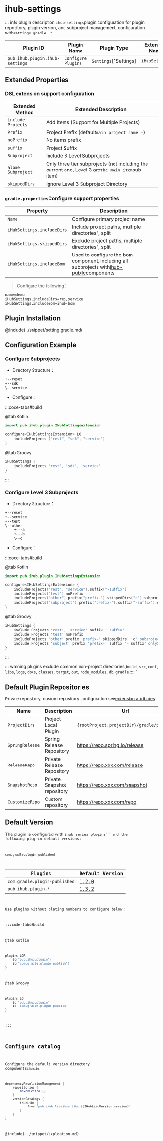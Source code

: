 # ihub-settings

::: info plugin description
`ihub-settings`plugin configuration for plugin repository, plugin version, and subproject management, configuration with`settings.gradle`.
:::

| Plugin ID                       | Plugin Name         | Plugin Type           | Extension Name |
| ------------------------------- | ------------------- | --------------------- | -------------- |
| `pub.ihub.plugin.ihub-settings` | `Configure Plugins` | `Settings`[^Settings] | `iHubSettings` |

## Extended Properties

### DSL extension support configuration

| Extended Method    | Extended Description                                                                            |
| ------------------ | ----------------------------------------------------------------------------------------------- |
| `include Projects` | Add Items (Support for Multiple Projects)                                                       |
| `Prefix`           | Project Prefix (default`main project name -`)                                                   |
| `noPrefix`         | No items prefix                                                                                 |
| `suffix`           | Project Suffix                                                                                  |
| `Subproject`       | Include 3 Level Subprojects                                                                     |
| `alone Subproject` | Only three tier subprojects (not including the current one, Level 3 are`the main item`sub-item) |
| `skippedDirs`      | Ignore Level 3 Subproject Directory                                                             |

### `gradle.properties`Configure support properties

| Property                   | Description                                                                                             |
| -------------------------- | ------------------------------------------------------------------------------------------------------- |
| `Name`                     | Configure primary project name                                                                          |
| `iHubSettings.includeDirs` | Include project paths, multiple directories", split                                                     |
| `iHubSettings.skippedDirs` | Exclude project paths, multiple directories", split                                                     |
| `iHubSettings.includeBom`  | Used to configure the bom component, including all subprojects with[ihub-public](iHubPublish)components |

> Configure the following：

```properties
name=demo
iHubSettings.includeDirs=res,service
iHubSettings.includeBom=ihub-bom
```

## Plugin Installation

@include(../snippet/setting.gradle.md)

## Configuration Example

### Configure Subprojects

- Directory Structure：

```
+--reset
+--sdk
\--service
```

- Configure：

:::code-tabs#build

@tab Kotlin

```kotlin
import pub.ihub.plugin.IHubSettingsextension

configure<IHubSettingsExtension> LO
    includeProjects ("rest", "sdk", "service")
}
```

@tab Groovy

```groovy
iHubSettings {
    includeProjects 'rest', 'sdk', 'service'
}
```

:::

### Configure Level 3 Subprojects

- Directory Structure：

```
+--reset
+--service
+--test
\--other
    +---a
    +---b
    \--c
```

- Configure：

:::code-tabs#build

@tab Kotlin

```kotlin
import pub.ihub.plugin.IHubSettingsExtension

configure<IHubSettingsExtension> {
    includeProjects("rest", "service").suffix("-suffix")
    includeProjects("test").noPrefix
    includeProjects("other").prefix("prefix-").skippedDirs("c").subproject
    includeProjects("subproject").prefix("prefix-").suffix("-suffix").onlySubproject
}
```

@tab Groovy

```groovy
iHubSettings {
    include Projects 'rest', 'service' suffix '-suffix'
    include Projects 'test' noPrefix
    includeProjects 'other' prefix 'prefix-' skippedDirs' 'c' subproject
    include Projects 'subject' prefix 'prefix-' suffix '-'suffix' onlySubproject
}
```

:::

::: warning
plugins exclude common non-project directories,`build`, `src`, `conf`, `libs`, `logs`, `docs`, `classes`, `target`, `out`, `node_modules`, `db`, `gradle` :::: `

## Default Plugin Repositories

Private repository, custom repository configuration see[extension attributes](iHub#扩展属性)

| Name            | Description                 | Url                                       |
| --------------- | --------------------------- | ----------------------------------------- |
| `ProjectDirs`   | Project Local Plugin        | `{rootProject.projectDir}/gradle/plugins` |
| `SpringRelease` | Spring Release Repository   | https://repo.spring.io/release            |
| `ReleaseRepo`   | Private Release Repository  | https://repo.xxx.com/release              |
| `SnapshotRepo`  | Private Snapshot repository | https://repo.xxx.com/snapshot             |
| `CustomizeRepo` | Custom repository           | https://repo.xxx.com/repo                 |

## Default Version

The plugin is configured with <code>ihub series plugins`` and the following plug-in default versions:

`com.gradle.plugin-published`</p> 

| Plugins                       | Default Version                                                      |
| ----------------------------- | -------------------------------------------------------------------- |
| `com.gradle.plugin-published` | [1.2.0](https://plugins.gradle.org/plugin/com.gradle.plugin-publish) |
| `pub.ihub.plugin.*`           | [1.3.2](https://plugins.gradle.org/plugin/pub.ihub.plugin)           |


Use plugins without plating numbers to configure below：

:::code-tabs#build

@tab Kotlin



```kotlin
plugins LOR
    id("pub.ihub.plugin")
    id("com.gradle.plugin-publish")
}
```


@tab Groovy



```groovy
plugins LO
    id 'pub.ihub.plugin'
    id 'com.gradle.plugin-publish'
}
```


:::  



## Configure catalog

Configure the default version directory components`ihubibs`



```groovy
dependencyResolutionManagement {
    repositories {
        mavenCentral()
    }
    versionCatalogs {
        ihubLibs {
            from "pub.ihub.lib:ihub-libs:${IHubLibsVersion.version}"
        }
    }
}
```


@include(../snippet/exploation.md)